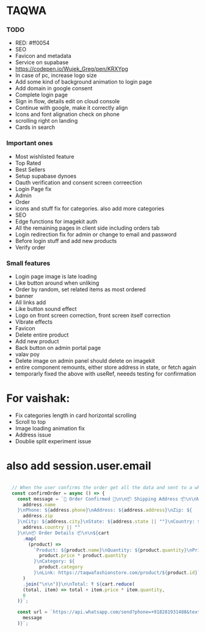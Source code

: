# TAQWA

### TODO

- RED: #ff0054
- SEO
- Favicon and metadata
- Service on supabase
- https://codepen.io/Wujek_Greg/pen/KRXYpg
- In case of pc, increase logo size
- Add some kind of background animation to login page
- Add domain in google consent
- Complete login page
- Sign in flow, details edit on cloud console
- Continue with google, make it correctly align
- Icons and font alignation check on phone
- scrolling right on landing
- Cards in search

### Important ones

- Most wishlisted feature
- Top Rated
- Best Sellers
- Setup supabase dynoes
- Oauth verification and consent screen correection
- Login Page fix
- Admin
- Order
- icons and stuff fix for categories. also add more categories
- SEO
- Edge functions for imagekit auth
- All the remaining pages in client side including orders tab
- Login redirection fix for admin or change to email and password
- Before login stuff and add new products
- Verify order

### Small features

- Login page image is late loading
- Like button around when unliking
- Order by random, set related items as most ordered
- banner
- All links add
- Like button sound effect
- Logo on front screen correction, front screen itself correction
- Vibrate effects
- Favicon
- Delete entire product
- Add new product
- Back button on admin portal page
- valav poy
- Delete image on admin panel should delete on imagekit
- entire component remounts, either store address in state, or fetch again
- temporarly fixed the above with useRef, neeeds testing for confirmation

# For vaishak:

- Fix categories length in card horizontal scrolling
- Scroll to top
- Image loading animation fix
- Address issue
- Doublie split experiment issue

# also add session.user.email

```javascript

  // When the user confirms the order get all the data and sent to a whatsapp number well formated about the address and the product details including link, then clear the cart
  const confirmOrder = async () => {
    const message = `🛒 Order Confirmed 🛒\n\n📦 Shipping Address 📦\n\nName: ${
      address.name
    }\nPhone: ${address.phone}\nAddress: ${address.address}\nZip: ${
      address.zip
    }\nCity: ${address.city}\nState: ${address.state || ""}\nCountry: ${
      address.country || ""
    }\n\n📦 Order Details 📦\n\n${cart
      .map(
        (product) =>
          `Product: ${product.name}\nQuantity: ${product.quantity}\nPrice: ₹ ${
            product.price * product.quantity
          }\nCategory: ${
            product.category
          }\nLink: https://taqwafashionstore.com/product/${product.id}`
      )
      .join("\n\n")}\n\nTotal: ₹ ${cart.reduce(
      (total, item) => total + item.price * item.quantity,
      0
    )}`;

    const url = `https://api.whatsapp.com/send?phone=+918281931488&text=${encodeURIComponent(
      message
    )}`;
```
